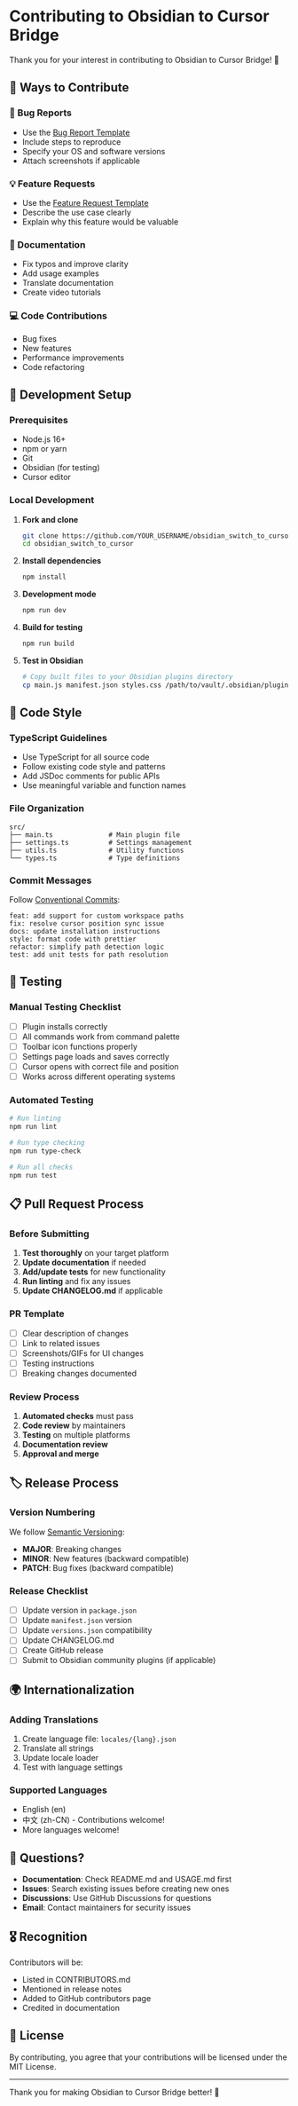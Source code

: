 # Contributing to Obsidian to Cursor Bridge

Thank you for your interest in contributing to Obsidian to Cursor Bridge! 🎉

## 🤝 Ways to Contribute

### 🐛 Bug Reports
- Use the [Bug Report Template](.github/ISSUE_TEMPLATE/bug_report.md)
- Include steps to reproduce
- Specify your OS and software versions
- Attach screenshots if applicable

### 💡 Feature Requests
- Use the [Feature Request Template](.github/ISSUE_TEMPLATE/feature_request.md)
- Describe the use case clearly
- Explain why this feature would be valuable

### 📖 Documentation
- Fix typos and improve clarity
- Add usage examples
- Translate documentation
- Create video tutorials

### 💻 Code Contributions
- Bug fixes
- New features
- Performance improvements
- Code refactoring

## 🚀 Development Setup

### Prerequisites
- Node.js 16+
- npm or yarn
- Git
- Obsidian (for testing)
- Cursor editor

### Local Development

1. **Fork and clone**
   ```bash
   git clone https://github.com/YOUR_USERNAME/obsidian_switch_to_cursor.git
   cd obsidian_switch_to_cursor
   ```

2. **Install dependencies**
   ```bash
   npm install
   ```

3. **Development mode**
   ```bash
   npm run dev
   ```

4. **Build for testing**
   ```bash
   npm run build
   ```

5. **Test in Obsidian**
   ```bash
   # Copy built files to your Obsidian plugins directory
   cp main.js manifest.json styles.css /path/to/vault/.obsidian/plugins/obsidian-switch-to-cursor/
   ```

## 📝 Code Style

### TypeScript Guidelines
- Use TypeScript for all source code
- Follow existing code style and patterns
- Add JSDoc comments for public APIs
- Use meaningful variable and function names

### File Organization
```
src/
├── main.ts              # Main plugin file
├── settings.ts          # Settings management
├── utils.ts             # Utility functions
└── types.ts             # Type definitions
```

### Commit Messages
Follow [Conventional Commits](https://www.conventionalcommits.org/):

```
feat: add support for custom workspace paths
fix: resolve cursor position sync issue
docs: update installation instructions
style: format code with prettier
refactor: simplify path detection logic
test: add unit tests for path resolution
```

## 🧪 Testing

### Manual Testing Checklist
- [ ] Plugin installs correctly
- [ ] All commands work from command palette
- [ ] Toolbar icon functions properly
- [ ] Settings page loads and saves correctly
- [ ] Cursor opens with correct file and position
- [ ] Works across different operating systems

### Automated Testing
```bash
# Run linting
npm run lint

# Run type checking
npm run type-check

# Run all checks
npm run test
```

## 📋 Pull Request Process

### Before Submitting
1. **Test thoroughly** on your target platform
2. **Update documentation** if needed
3. **Add/update tests** for new functionality
4. **Run linting** and fix any issues
5. **Update CHANGELOG.md** if applicable

### PR Template
- [ ] Clear description of changes
- [ ] Link to related issues
- [ ] Screenshots/GIFs for UI changes
- [ ] Testing instructions
- [ ] Breaking changes documented

### Review Process
1. **Automated checks** must pass
2. **Code review** by maintainers
3. **Testing** on multiple platforms
4. **Documentation review**
5. **Approval and merge**

## 🏷️ Release Process

### Version Numbering
We follow [Semantic Versioning](https://semver.org/):
- **MAJOR**: Breaking changes
- **MINOR**: New features (backward compatible)
- **PATCH**: Bug fixes (backward compatible)

### Release Checklist
- [ ] Update version in `package.json`
- [ ] Update `manifest.json` version
- [ ] Update `versions.json` compatibility
- [ ] Update CHANGELOG.md
- [ ] Create GitHub release
- [ ] Submit to Obsidian community plugins (if applicable)

## 🌍 Internationalization

### Adding Translations
1. Create language file: `locales/{lang}.json`
2. Translate all strings
3. Update locale loader
4. Test with language settings

### Supported Languages
- English (en)
- 中文 (zh-CN) - Contributions welcome!
- More languages welcome!

## 🤔 Questions?

- **Documentation**: Check README.md and USAGE.md first
- **Issues**: Search existing issues before creating new ones
- **Discussions**: Use GitHub Discussions for questions
- **Email**: Contact maintainers for security issues

## 🎖️ Recognition

Contributors will be:
- Listed in CONTRIBUTORS.md
- Mentioned in release notes
- Added to GitHub contributors page
- Credited in documentation

## 📄 License

By contributing, you agree that your contributions will be licensed under the MIT License.

---

Thank you for making Obsidian to Cursor Bridge better! 🚀
